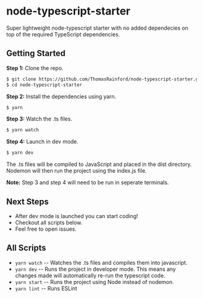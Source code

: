 # node-typescript-starter

Super lightweight node-typescript starter with no added dependecies on top of the required TypeScript dependencies.

## Getting Started

**Step 1:** Clone the repo.

```bash
$ git clone https://github.com/ThomasRainford/node-typescript-starter.git
$ cd node-typescript-starter
```

**Step 2:** Install the dependencies using yarn.

```bash
$ yarn
```

**Step 3:** Watch the .ts files.

```bash
$ yarn watch
```

**Step 4:** Launch in dev mode.

```bash
$ yarn dev
```

The .ts files will be compiled to JavaScript and placed in the dist directory. Nodemon will then run the project using the index.js file.

**Note:** Step 3 and step 4 will need to be run in seperate terminals.

## Next Steps

-  After dev mode is launched you can start coding!
-  Checkout all scripts below.
-  Feel free to open issues.

## All Scripts

-  `yarn watch` -- Watches the .ts files and compiles them into javascript.
-  `yarn dev` -- Runs the project in developer mode. This means any changes made will automatically re-run the typescript code.
-  `yarn start` -- Runs the project using Node instead of nodemon.
-  `yarn lint` -- Runs ESLint
